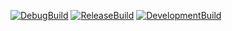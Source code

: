 [![DebugBuild](https://github.com/Okuda-Haruto/GameEngine/actions/workflows/DebugBuild.yml/badge.svg?branch=master)](https://github.com/Okuda-Haruto/GameEngine/actions/workflows/DebugBuild.yml)
[![ReleaseBuild](https://github.com/Okuda-Haruto/GameEngine/actions/workflows/ReleaseBuild.yml/badge.svg?branch=master)](https://github.com/Okuda-Haruto/GameEngine/actions/workflows/ReleaseBuild.yml)
[![DevelopmentBuild](https://github.com/Okuda-Haruto/GameEngine/actions/workflows/DevelopmentBuild.yml/badge.svg?branch=master)](https://github.com/Okuda-Haruto/GameEngine/actions/workflows/DevelopmentBuild.yml)
